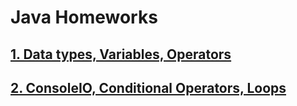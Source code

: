 # Java Homeworks

## [1. Data types, Variables, Operators](2_DataTypesAndVariablesHomework/src)
## [2. ConsoleIO, Conditional Operators, Loops](3_ConsoleIO_ConditionalOperators_Loops_Homework/src/com/swift/academy/homework)

